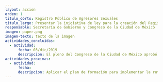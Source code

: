 ```yaml
---
layout: accion
orden: 1
titulo_corto: Registro Público de Agresores Sexuales
titulo_largo: Presentar la iniciativa de ley para la creación del Registro Público de Agresores Sexuales
responsable: Secretaría de Gobierno y Congreso de la Ciudad de México
imagen: paper.png
imagen-texto: texto de la imagen
actividades_concluidas:
  - actividad:
      fecha: 03/dic/2019
      descripcion: El pleno del Congreso de la Ciudad de México aprobó por unanimidad las reformas al Código Penal y la Ley de Acceso de las Mujeres a una vida Libre de Violencia de la Ciudad de México, a fin de sancionar la violencia digital en contra de las mujeres.
actividades_proximas:
  - actividad:
      fecha:
      descripcion: Aplicar el plan de formación para implementar la ruta de investigación tanto para recolección y procesamiento de evidencia digital, modus operandi en medios electrónicos por parte de los Ministerios Públicos, Peritos, Policías de Investigación y Asesores Jurídicos.
---
```

